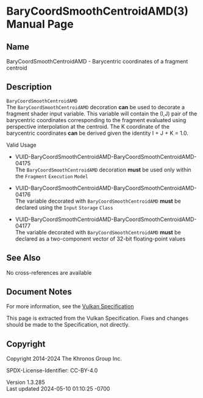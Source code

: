 # BaryCoordSmoothCentroidAMD(3) Manual Page

## Name

BaryCoordSmoothCentroidAMD - Barycentric coordinates of a fragment
centroid



## <a href="#_description" class="anchor"></a>Description

`BaryCoordSmoothCentroidAMD`  
The `BaryCoordSmoothCentroidAMD` decoration **can** be used to decorate
a fragment shader input variable. This variable will contain the (I,J)
pair of the barycentric coordinates corresponding to the fragment
evaluated using perspective interpolation at the centroid. The K
coordinate of the barycentric coordinates **can** be derived given the
identity I + J + K = 1.0.

Valid Usage

- <a
  href="#VUID-BaryCoordSmoothCentroidAMD-BaryCoordSmoothCentroidAMD-04175"
  id="VUID-BaryCoordSmoothCentroidAMD-BaryCoordSmoothCentroidAMD-04175"></a>
  VUID-BaryCoordSmoothCentroidAMD-BaryCoordSmoothCentroidAMD-04175  
  The `BaryCoordSmoothCentroidAMD` decoration **must** be used only
  within the `Fragment` `Execution` `Model`

- <a
  href="#VUID-BaryCoordSmoothCentroidAMD-BaryCoordSmoothCentroidAMD-04176"
  id="VUID-BaryCoordSmoothCentroidAMD-BaryCoordSmoothCentroidAMD-04176"></a>
  VUID-BaryCoordSmoothCentroidAMD-BaryCoordSmoothCentroidAMD-04176  
  The variable decorated with `BaryCoordSmoothCentroidAMD` **must** be
  declared using the `Input` `Storage` `Class`

- <a
  href="#VUID-BaryCoordSmoothCentroidAMD-BaryCoordSmoothCentroidAMD-04177"
  id="VUID-BaryCoordSmoothCentroidAMD-BaryCoordSmoothCentroidAMD-04177"></a>
  VUID-BaryCoordSmoothCentroidAMD-BaryCoordSmoothCentroidAMD-04177  
  The variable decorated with `BaryCoordSmoothCentroidAMD` **must** be
  declared as a two-component vector of 32-bit floating-point values

## <a href="#_see_also" class="anchor"></a>See Also

No cross-references are available

## <a href="#_document_notes" class="anchor"></a>Document Notes

For more information, see the <a
href="https://registry.khronos.org/vulkan/specs/1.3-extensions/html/vkspec.html#BaryCoordSmoothCentroidAMD"
target="_blank" rel="noopener">Vulkan Specification</a>

This page is extracted from the Vulkan Specification. Fixes and changes
should be made to the Specification, not directly.

## <a href="#_copyright" class="anchor"></a>Copyright

Copyright 2014-2024 The Khronos Group Inc.

SPDX-License-Identifier: CC-BY-4.0

Version 1.3.285  
Last updated 2024-05-10 01:10:25 -0700
